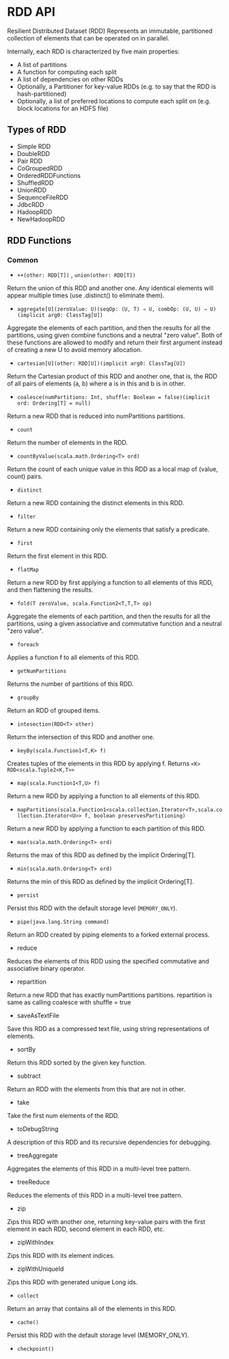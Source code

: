 # RDD API

Resilient Distributed Dataset (RDD)
Represents an immutable, partitioned collection of elements that can be operated on in parallel.

Internally, each RDD is characterized by five main properties:

* A list of partitions
* A function for computing each split
* A list of dependencies on other RDDs
* Optionally, a Partitioner for key-value RDDs (e.g. to say that the RDD is hash-partitioned)
* Optionally, a list of preferred locations to compute each split on (e.g. block locations for an HDFS file)

## Types of RDD

* Simple RDD
* DoubleRDD
* Pair RDD
* CoGroupedRDD
* OrderedRDDFunctions
* ShuffledRDD
* UnionRDD
* SequenceFileRDD
* JdbcRDD
* HadoopRDD
* NewHadoopRDD

## RDD Functions

### Common

* `++(other: RDD[T])` , `union(other: RDD[T])`

Return the union of this RDD and another one. Any identical elements will appear multiple times (use .distinct() to eliminate them).

* `aggregate[U](zeroValue: U)(seqOp: (U, T) ⇒ U, combOp: (U, U) ⇒ U)(implicit arg0: ClassTag[U])`

Aggregate the elements of each partition, and then the results for all the partitions, using given combine functions and a neutral "zero value". Both of these functions are allowed to modify and return their first argument instead of creating a new U to avoid memory allocation.

* `cartesian[U](other: RDD[U])(implicit arg0: ClassTag[U])`

Return the Cartesian product of this RDD and another one, that is, the RDD of all pairs of elements (a, b) where a is in this and b is in other.

* `coalesce(numPartitions: Int, shuffle: Boolean = false)(implicit ord: Ordering[T] = null)`

Return a new RDD that is reduced into numPartitions partitions.

* `count`

Return the number of elements in the RDD.

* `countByValue(scala.math.Ordering<T> ord)`

Return the count of each unique value in this RDD as a local map of (value, count) pairs.

* `distinct`

Return a new RDD containing the distinct elements in this RDD.

* `filter`

Return a new RDD containing only the elements that satisfy a predicate.

* `first`

Return the first element in this RDD.

* `flatMap`

Return a new RDD by first applying a function to all elements of this RDD, and then flattening the results.

* `fold(T zeroValue, scala.Function2<T,T,T> op)`

Aggregate the elements of each partition, and then the results for all the partitions, using a given associative and commutative function and a neutral "zero value".

* `foreach`

Applies a function f to all elements of this RDD.

* `getNumPartitions`

Returns the number of partitions of this RDD.

* `groupBy`

Return an RDD of grouped items.

* `intesection(RDD<T> other)`

Return the intersection of this RDD and another one.

* `keyBy(scala.Function1<T,K> f)`

Creates tuples of the elements in this RDD by applying f. Returns `<K> RDD<scala.Tuple2<K,T>>`

* `map(scala.Function1<T,U> f)`

Return a new RDD by applying a function to all elements of this RDD.

* `mapPartitions(scala.Function1<scala.collection.Iterator<T>,scala.collection.Iterator<U>> f, boolean preservesPartitioning)`

Return a new RDD by applying a function to each partition of this RDD.

* `max(scala.math.Ordering<T> ord)`

Returns the max of this RDD as defined by the implicit Ordering[T].

* `min(scala.math.Ordering<T> ord)`

Returns the min of this RDD as defined by the implicit Ordering[T].

* `persist`

Persist this RDD with the default storage level (`MEMORY_ONLY`).

* `pipe(java.lang.String command)`

Return an RDD created by piping elements to a forked external process.

* reduce

Reduces the elements of this RDD using the specified commutative and associative binary operator.

* repartition

Return a new RDD that has exactly numPartitions partitions.
repartition is same as calling coalesce with shuffle = true

* saveAsTextFile

Save this RDD as a compressed text file, using string representations of elements.

* sortBy

Return this RDD sorted by the given key function.

* subtract

Return an RDD with the elements from this that are not in other.

* take

Take the first num elements of the RDD.

* toDebugString

A description of this RDD and its recursive dependencies for debugging.

* treeAggregate

Aggregates the elements of this RDD in a multi-level tree pattern.

* treeReduce

Reduces the elements of this RDD in a multi-level tree pattern.

* zip

Zips this RDD with another one, returning key-value pairs with the first element in each RDD, second element in each RDD, etc.

* zipWithIndex

Zips this RDD with its element indices.

* zipWithUniqueId

Zips this RDD with generated unique Long ids.

* `collect`

Return an array that contains all of the elements in this RDD.

* `cache()`

Persist this RDD with the default storage level (MEMORY_ONLY).

* `checkpoint()`